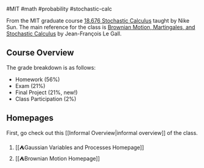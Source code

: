 #MIT #math #probability #stochastic-calc 

From the MIT graduate course [18.676 Stochastic Calculus](http://student.mit.edu/catalog/search.cgi?search=18.676) taught by Nike Sun. The main reference for the class is [Brownian Motion, Martingales, and Stochastic Calculus](https://link.springer.com/book/10.1007/978-3-319-31089-3) by Jean-François Le Gall.
## Course Overview

The grade breakdown is as follows:
* Homework (56%)
* Exam (21%)
* Final Project (21%, new!)
* Class Participation (2%)

## Homepages

First, go check out this [[Informal Overview|informal overview]] of the class.

1. [[⛺Gaussian Variables and Processes Homepage]]
2. [[⛺Brownian Motion Homepage]]